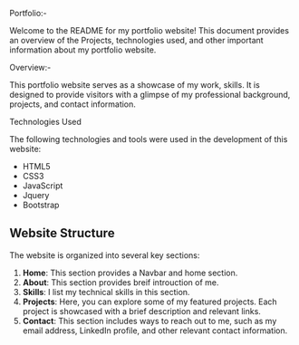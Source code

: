 Portfolio:-

Welcome to the README for my portfolio website! This document provides an overview of the Projects, technologies used, and other important information about my portfolio website.

Overview:-

This portfolio website serves as a showcase of my work, skills. It is designed to provide visitors with a glimpse of my professional background, projects, and contact information.

 Technologies Used

The following technologies and tools were used in the development of this website:

  - HTML5
  - CSS3 
  - JavaScript
  - Jquery
  - Bootstrap

## Website Structure

The website is organized into several key sections:

1. **Home**: This section provides a Navbar and home section.
2. **About**: This section provides breif introuction of me.
3. **Skills**: I list my technical skills in this section.
5. **Projects**: Here, you can explore some of my featured projects. Each project is showcased with a brief description and relevant links.
6. **Contact**: This section includes ways to reach out to me, such as my email address, LinkedIn profile, and other relevant contact information.



